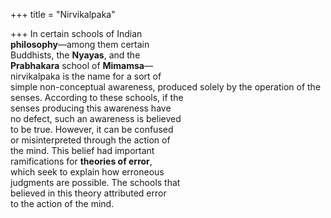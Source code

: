 +++
title = "Nirvikalpaka"

+++
In certain schools of Indian  
**philosophy**—among them certain  
Buddhists, the **Nyayas**, and the  
**Prabhakara** school of **Mimamsa**—  
nirvikalpaka is the name for a sort of  
simple non-conceptual awareness, produced solely by the operation of the  
senses. According to these schools, if the  
senses producing this awareness have  
no defect, such an awareness is believed  
to be true. However, it can be confused  
or misinterpreted through the action of  
the mind. This belief had important  
ramifications for **theories of error**,  
which seek to explain how erroneous  
judgments are possible. The schools that  
believed in this theory attributed error  
to the action of the mind.
